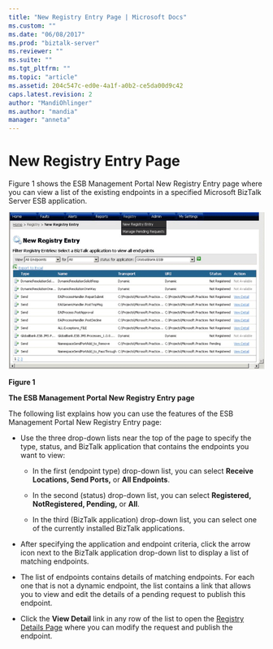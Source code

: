 ```yaml
---
title: "New Registry Entry Page | Microsoft Docs"
ms.custom: ""
ms.date: "06/08/2017"
ms.prod: "biztalk-server"
ms.reviewer: ""
ms.suite: ""
ms.tgt_pltfrm: ""
ms.topic: "article"
ms.assetid: 204c547c-ed0e-4a1f-a0b2-ce5da00d9c42
caps.latest.revision: 2
author: "MandiOhlinger"
ms.author: "mandia"
manager: "anneta"
---
```

# New Registry Entry Page
Figure 1 shows the ESB Management Portal New Registry Entry page where you can view a list of the existing endpoints in a specified Microsoft BizTalk Server ESB application.  
  
 ![New Registry Entry Page](../esb-toolkit/media/ch8-newregistryentrypage.gif "Ch8-NewRegistryEntryPage")  
  
 **Figure 1**  
  
 **The ESB Management Portal New Registry Entry page**  
  
 The following list explains how you can use the features of the ESB Management Portal New Registry Entry page:  
  
-   Use the three drop-down lists near the top of the page to specify the type, status, and BizTalk application that contains the endpoints you want to view:  
  
    -   In the first (endpoint type) drop-down list, you can select **Receive Locations, Send Ports,** or **All Endpoints**.  
  
    -   In the second (status) drop-down list, you can select **Registered, NotRegistered, Pending,** or **All**.  
  
    -   In the third (BizTalk application) drop-down list, you can select one of the currently installed BizTalk applications.  
  
-   After specifying the application and endpoint criteria, click the arrow icon next to the BizTalk application drop-down list to display a list of matching endpoints.  
  
-   The list of endpoints contains details of matching endpoints. For each one that is not a dynamic endpoint, the list contains a link that allows you to view and edit the details of a pending request to publish this endpoint.  
  
-   Click the **View Detail** link in any row of the list to open the [Registry Details Page](../esb-toolkit/registry-details-page.md) where you can modify the request and publish the endpoint.